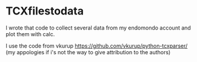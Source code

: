 # TCXfilestodata
I wrote that code to collect several data from my endomondo account and plot them with calc.

I use the code from vkurup https://github.com/vkurup/python-tcxparser/ (my appologies if i's not the way to give attribution to the authors)
